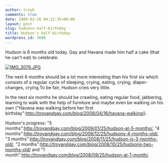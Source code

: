 ```yaml
---
author: troyh
comments: true
date: 2009-02-26 04:22:35+00:00
layout: post
slug: hudsons-half-birthday
title: Hudson's half-birthday
wordpress_id: 3608
---
```


Hudson is 6 months old today. Gay and Havana made him half a cake (that he can't eat) to celebrate.

[![IMG_3076.JPG](http://farm4.static.flickr.com/3631/3311379659_15fb95b938.jpg)](http://www.flickr.com/photos/troyh/3311379659/)

The next 6 months should be a lot more interesting than his first six which consists of a regular cycle of sleeping, crying, eating, crying, diaper-changes, crying.To be fair, Hudson cries very little.

In the next six months he should be crawling, eating regular food, jabbering, learning to walk with the help of furniture and maybe even be walking on his own ("Havana was walking before her first birthday":http://troyandgay.com/blog/2008/04/16/havana-walking/).

Hudson's progress: "5 months":http://troyandgay.com/blog/2009/01/25/hudson-at-5-months/, "4 months":http://troyandgay.com/blog/2008/12/25/hudsons-4-months-old/, "3 months":http://troyandgay.com/blog/2008/11/25/hudson-is-3-months-old/, "2 months":http://troyandgay.com/blog/2008/10/25/hudsons-two-months-old/ and "1 month":http://troyandgay.com/blog/2008/09/25/hudson-at-1-month/.
